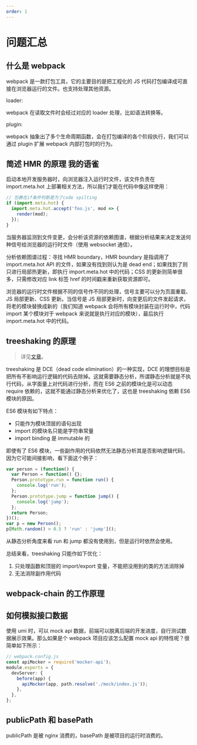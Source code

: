 ```yaml
---
order: 1
---
```


# 问题汇总

## 什么是 webpack

webpack 是一款打包工具，它的主要目的是把工程化的 JS 代码打包编译成可直接在浏览器运行的文件。也支持处理其他资源。

loader:

webpack 在读取文件时会经过对应的 loader 处理，比如语法转换等。

plugin:

webpack 抽象出了多个生命周期函数，会在打包编译的各个阶段执行，我们可以通过 plugin 扩展 webpack 内部打包时的行为。

## 简述 HMR 的原理 <Badge>我的语雀</Badge>

启动本地开发服务器时，向浏览器注入运行时文件，该文件负责在 import.meta.hot 上部署相关方法，所以我们才能在代码中像这样使用：

```js
// 包裹在if条件判断是为了code spilting
if (import.meta.hot) {
  import.meta.hot.accept('foo.js', mod => {
    render(mod);
  });
}
```

当服务器监测到文件变更，会分析该资源的依赖图谱，根据分析结果来决定发送何种信号给浏览器的运行时文件（使用 websocket 通信）。

分析依赖图谱过程：寻找 HMR boundary，HMR boundary 是指调用了 import.meta.hot API 的文件，如果没有找到则认为是 dead end；如果找到了则只进行局部热更新，即执行 import.meta.hot 中的代码；CSS 的更新则简单很多，只需修改对应 link 标签 href 的时间戳来重新获取资源即可。

浏览器的运行时文件根据不同的信号作不同的处理，信号主要可以分为页面重载、JS 局部更新、CSS 更新。当信号是 JS 局部更新时，向变更后的文件发起请求，将老的模块替换成新的（我们知道 webpack 会将所有模块封装在运行时中，代码 import 某个模块对于 webpack 来说就是执行对应的模块），最后执行 import.meta.hot 中的代码。

## treeshaking 的原理

> 详见[文章](https://www.cnblogs.com/sexintercourse/p/11901425.html)。

treeshaking 是 DCE（dead code elimination）的一种实现，DCE 的理想目标是把所有不影响运行逻辑的代码去除掉。这就需要静态分析，所谓静态分析就是不执行代码，从字面量上对代码进行分析，而在 ES6 之前的模块化是可以动态 require 依赖的，这就不能通过静态分析来优化了，这也是 treeshaking 依赖 ES6 模块的原因。

ES6 模块有如下特点：

- 只能作为模块顶层的语句出现
- import 的模块名只能是字符串常量
- import binding 是 immutable 的

即使有了 ES6 模块，一些副作用的代码依然无法静态分析其是否影响逻辑代码，因为它可能间接影响，看下面这个例子：

```js
var person = (function() {
  var Person = function() {};
  Person.prototype.run = function run() {
    console.log('run');
  };
  Person.prototype.jump = function jump() {
    console.log('jump');
  };
  return Person;
})();
var p = new Person();
p[Math.random() > 0.5 ? 'run' : 'jump']();
```

从静态分析角度来看 run 和 jump 都没有使用到，但是运行时依然会使用。

总结来看，treeshaking 只能作如下优化：

1. 只处理函数和顶层的 import/export 变量，不能把没用到的类的方法消除掉
2. 无法消除副作用代码

## webpack-chain 的工作原理

## 如何模拟接口数据

使用 umi 时，可以 mock api 数据，前端可以脱离后端的开发进度，自行测试数据展示效果。那么如果是个 webpack 项目应该怎么配置 mock api 的特性呢？很简单如下所示：

```ts
// webpack.config.js
const apiMocker = require('mocker-api');
module.exports = {
  devServer: {
    before(app) {
      apiMocker(app, path.resolve('./mock/index.js'));
    },
  },
};
```

## publicPath 和 basePath

publicPath 是被 nginx 消费的，basePath 是被项目的运行时消费的。
